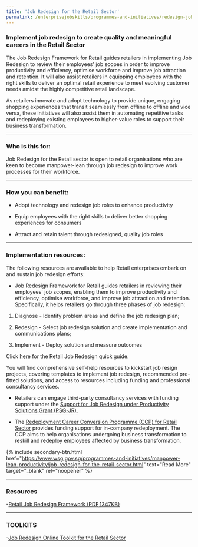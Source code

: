 ```yaml
---
title: 'Job Redesign for the Retail Sector'
permalink: /enterprisejobskills/programmes-and-initiatives/redesign-jobs/job-redesign-for-the-retail-sector/
---
```


### Implement job redesign to create quality and meaningful careers in the Retail Sector

The Job Redesign Framework for Retail guides retailers in implementing Job Redesign to review their employees' job scopes in order to improve productivity and efficiency, optimise workforce and improve job attraction and retention. It will also assist retailers in equipping employees with the right skills to deliver an optimal retail experience to meet evolving customer needs amidst the highly competitive retail landscape.

As retailers innovate and adopt technology to provide unique, engaging shopping experiences that transit seamlessly from offline to offline and vice versa, these initiatives will also assist them in automating repetitive tasks and redeploying existing employees to higher-value roles to support their business transformation.

---

### Who is this for:

Job Redesign for the Retail sector is open to retail organisations who are keen to become manpower-lean through job redesign to improve work processes for their workforce.

---

### How you can benefit:

- Adopt technology and redesign job roles to enhance productivity

- Equip employees with the right skills to deliver better shopping experiences for consumers

- Attract and retain talent through redesigned, quality job roles

---

### Implementation resources:

The following resources are available to help Retail enterprises embark on and sustain job redesign efforts:

- Job Redesign Framework for Retail guides retailers in reviewing their employees' job scopes, enabling them to improve productivity and efficiency, optimise workforce, and improve job attraction and retention. Specifically, it helps retailers go through three phases of job redesign:

1. Diagnose - Identify problem areas and define the job redesign plan;

2. Redesign - Select job redesign solution and create implementation and communications plans;

3. Implement - Deploy solution and measure outcomes

Click <a href="https://www.wsg.gov.sg/content/programmes-and-initiatives/manpower-lean-productivity/retail-job-redesign-framework_3-step-process_for-download.pdf" target="_blank" rel="noopener">here</a> for the Retail Job Redesign quick guide.

You will find comprehensive self-help resources to kickstart job resign projects, covering templates to implement job redesign, recommended pre-fitted solutions, and access to resources including funding and professional consultancy services.

- Retailers can engage third-party consultancy services with funding support under the <a href="https://www.wsg.gov.sg/productivity-solutions-grant-job-redesign.html" target="_blank" rel="noopener">Support for Job Redesign under Productivity Solutions Grant (PSG-JR).</a>

- The <a href="https://www.wsg.gov.sg/programmes-and-initiatives/redeployment-career-conversion-programme-for-retail-sector.html" target="_blank" rel="noopener">Redeployment Career Conversion Programme (CCP) for Retail Sector</a> provides funding support for in-company redeployment. The CCP aims to help organisations undergoing business transformation to reskill and redeploy employees affected by business transformation.

{% include secondary-btn.html href="https://www.wsg.gov.sg/programmes-and-initiatives/manpower-lean-productivity/job-redesign-for-the-retail-sector.html" text="Read More" target="_blank" rel="noopener" %}

---

### Resources

-<a href="/images/epjs/programmes-and-initiatives/redesign-jobs/Retail%20Job%20Redesign%20Framework.pdf" target="_blank" rel="noopener">Retail Job Redesign Framework (PDF,1347KB)</a>

---

### TOOLKITS

-<a href="https://form.gov.sg/#!/5dcbc401f350d80012726c8b" target="_blank" rel="noopener">Job Redesign Online Toolkit for the Retail Sector</a>

<script src="/jquery/jquery.min.js"></script>
<script src="/jquery/resize-tables.js"></script>
